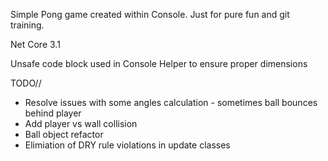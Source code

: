 
Simple Pong game created within Console. Just for pure fun and git training.

Net Core 3.1

Unsafe code block used in Console Helper to ensure proper dimensions

TODO//

* Resolve issues with some angles calculation - sometimes ball bounces behind player
* Add player vs wall collision
* Ball object refactor
* Elimiation of DRY rule violations in update classes 

